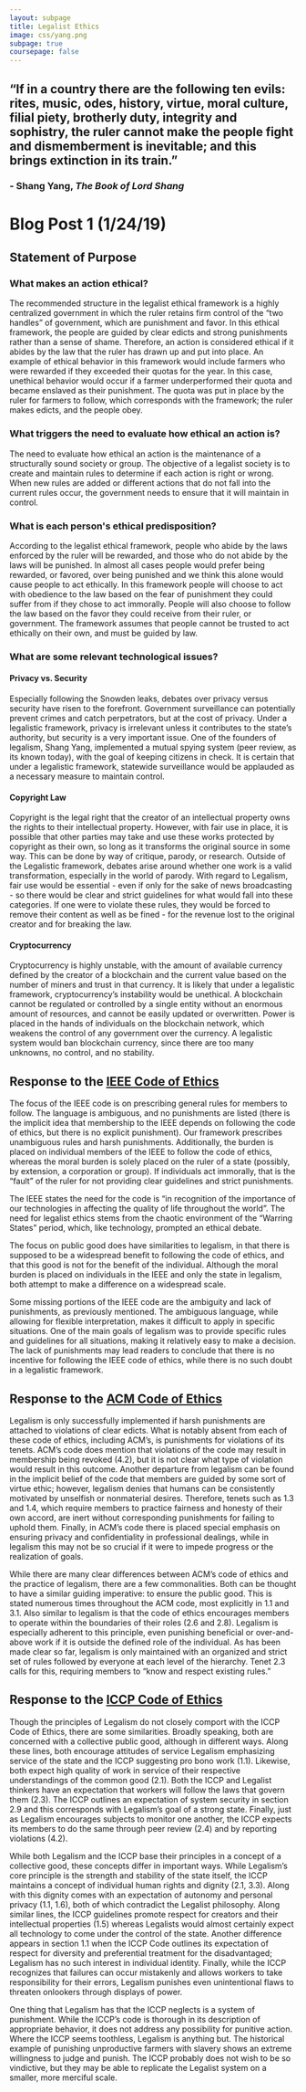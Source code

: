 ```yaml
---
layout: subpage
title: Legalist Ethics
image: css/yang.png
subpage: true
coursepage: false
---
```

<link rel="stylesheet" href="/ethical-computing-institute/css/legalist.css">

## “If in a country there are the following ten evils: rites, music, odes, history, virtue, moral culture, filial piety, brotherly duty, integrity and sophistry, the ruler cannot make the people fight and dismemberment is inevitable; and this brings extinction in its train.”
### - Shang Yang, *The Book of Lord Shang*


# Blog Post 1 (1/24/19)

## Statement of Purpose

### What makes an action ethical?
The recommended structure in the legalist ethical framework is a highly centralized government in which the ruler retains firm control of the “two handles” of government, which are punishment and favor. In this ethical framework, the people are guided by clear edicts and strong punishments rather than a sense of shame. Therefore, an action is considered ethical if it abides by the law that the ruler has drawn up and put into place. An example of ethical behavior in this framework would include farmers who were rewarded if they exceeded their quotas for the year. In this case, unethical behavior would occur if a farmer underperformed their quota and became enslaved as their punishment. The quota was put in place by the ruler for farmers to follow, which corresponds with the framework; the ruler makes edicts, and the people obey.

### What triggers the need to evaluate how ethical an action is?
The need to evaluate how ethical an action is the maintenance of a structurally sound society or group. The objective of a legalist society is to create and maintain rules to determine if each action is right or wrong. When new rules are added or different actions that do not fall into the current rules occur, the government needs to ensure that it will maintain in control.

### What is each person's ethical predisposition?
According to the legalist ethical framework, people who abide by the laws enforced by the ruler will be rewarded, and those who do not abide by the laws will be punished. In almost all cases people would prefer being rewarded, or favored, over being punished and we think this alone would cause people to act ethically. In this framework people will choose to act with obedience to the law based on the fear of punishment they could suffer from if they chose to act immorally. People will also choose to follow the law based on the favor they could receive from their ruler, or government. The framework assumes that people cannot be trusted to act ethically on their own, and must be guided by law.

### What are some relevant technological issues?
#### Privacy vs. Security 
Especially following the Snowden leaks, debates over privacy versus security have risen to the forefront. Government surveillance can potentially prevent crimes and catch perpetrators, but at the cost of privacy. Under a legalistic framework,  privacy is irrelevant unless it contributes to the state’s authority, but security is a very important issue. One of the founders of legalism, Shang Yang, implemented a mutual spying system (peer review, as its known today), with the goal of keeping citizens in check. It is certain that under a legalistic framework, statewide surveillance would be applauded as a necessary measure to maintain control.

#### Copyright Law
Copyright is the legal right that the creator of an intellectual property owns the rights to their intellectual property. However, with fair use in place, it is possible that other parties may take and use these works protected by copyright as their own, so long as it transforms the original source in some way. This can be done by way of critique, parody, or research. Outside of the Legalistic framework, debates arise around whether one work is a valid transformation, especially in the world of parody. With regard to Legalism, fair use would be essential - even if only for the sake of news broadcasting - so there would be clear and strict guidelines for what would fall into these categories. If one were to violate these rules, they would be forced to remove their content as well as be fined - for the revenue lost to the original creator and for breaking the law.

#### Cryptocurrency
Cryptocurrency is highly unstable, with the amount of available currency defined by the creator of a blockchain and the current value based on the number of miners and trust in that currency. It is likely that under a legalistic framework, cryptocurrency’s instability would be unethical. A blockchain cannot be regulated or controlled by a single entity without an enormous amount of resources, and cannot be easily updated or overwritten. Power is placed in the hands of individuals on the blockchain network, which weakens the control of any government over the currency. A legalistic system would ban blockchain currency, since there are too many unknowns, no control, and no stability.


## Response to the [IEEE Code of Ethics](https://www.ieee.org/about/corporate/governance/p7-8.html "IEEE Code of Ethics")
The focus of the IEEE code is on prescribing general rules for members to follow. The language is ambiguous, and no punishments are listed (there is the implicit idea that membership to the IEEE depends on following the code of ethics, but there is no explicit punishment). Our framework prescribes unambiguous rules and harsh punishments. Additionally, the burden is placed on individual members of the IEEE to follow the code of ethics, whereas the moral burden is solely placed on the ruler of a state (possibly, by extension, a corporation or group). If individuals act immorally, that is the “fault” of the ruler for not providing clear guidelines and strict punishments.

The IEEE states the need for the code is “in recognition of the importance of our technologies in affecting the quality of life throughout the world”. The need for legalist ethics stems from the chaotic environment of the “Warring States” period, which, like technology, prompted an ethical debate.

The focus on public good does have similarities to legalism, in that there is supposed to be a widespread benefit to following the code of ethics, and that this good is not for the benefit of the individual. Although the moral burden is placed on individuals in the IEEE and only the state in legalism, both attempt to make a difference on a widespread scale.

Some missing portions of the IEEE code are the ambiguity and lack of punishments, as previously mentioned. The ambiguous language, while allowing for flexible interpretation, makes it difficult to apply in specific situations. One of the main goals of legalism was to provide specific rules and guidelines for all situations, making it relatively easy to make a decision. The lack of punishments may lead readers to conclude that there is no incentive for following the IEEE code of ethics, while there is no such doubt in a legalistic framework.

## Response to the [ACM Code of Ethics](https://ethics.acm.org/code-of-ethics/ "ACM Code of Ethics")
Legalism is only successfully implemented if harsh punishments are attached to violations of clear edicts. What is notably absent from each of these code of ethics, including ACM’s, is punishments for violations of its tenets. ACM’s code does mention that violations of the code may result in membership being revoked (4.2), but it is not clear what type of violation would result in this outcome. Another departure from legalism can be found in the implicit belief of the code that members are guided by some sort of virtue ethic; however, legalism denies that humans can be consistently motivated by unselfish or nonmaterial desires. Therefore, tenets such as 1.3 and 1.4, which require members to practice fairness and honesty of their own accord, are inert without corresponding punishments for failing to uphold them. Finally, in ACM’s code there is placed special emphasis on ensuring privacy and confidentiality in professional dealings, while in legalism this may not be so crucial if it were to impede progress or the realization of goals.   

While there are many clear differences between ACM’s code of ethics and the practice of legalism, there are a few commonalities. Both can be thought to have a similar guiding imperative: to ensure the public good. This is stated numerous times throughout the ACM code, most explicitly in 1.1 and 3.1. Also similar to legalism is that the code of ethics encourages members to operate within the boundaries of their roles (2.6 and 2.8). Legalism is especially adherent to this principle, even punishing beneficial or over-and-above work if it is outside the defined role of the individual. As has been made clear so far, legalism is only maintained with an organized and strict set of rules followed by everyone at each level of the hierarchy. Tenet 2.3 calls for this, requiring members to “know and respect existing rules.”  


## Response to the [ICCP Code of Ethics](https://www.iccp.org/code-of-ethics.html "ICCP Code of Ethics")
Though the principles of Legalism do not closely comport with the ICCP Code of Ethics, there are some similarities. Broadly speaking, both are concerned with a collective public good, although in different ways. Along these lines, both encourage attitudes of service Legalism emphasizing service of the state and the ICCP suggesting pro bono work (1.1). Likewise, both expect high quality of work in service of their respective understandings of the common good (2.1). Both the ICCP and Legalist thinkers have an expectation that workers will follow the laws that govern them (2.3). The ICCP outlines an expectation of system security in section 2.9 and this corresponds with Legalism’s goal of a strong state. Finally, just as Legalism encourages subjects to monitor one another, the ICCP expects its members to do the same through peer review (2.4) and by reporting violations (4.2).

While both Legalism and the ICCP base their principles in a concept of a collective good, these concepts differ in important ways. While Legalism’s core principle is the strength and stability of the state itself, the ICCP maintains a concept of individual human rights and dignity (2.1, 3.3). Along with this dignity comes with an expectation of autonomy and personal privacy (1.1, 1.6), both of which contradict the Legalist philosophy. Along similar lines, the ICCP guidelines promote respect for creators and their intellectual properties (1.5) whereas Legalists would almost certainly expect all technology to come under the control of the state. Another difference appears in section 1.1 when the ICCP Code outlines its expectation of respect for diversity and preferential treatment for the disadvantaged; Legalism has no such interest in individual identity. Finally, while the ICCP recognizes that failures can occur mistakenly and allows workers to take responsibility for their errors, Legalism punishes even unintentional flaws to threaten onlookers through displays of power.

One thing that Legalism has that the ICCP neglects is a system of punishment. While the ICCP’s code is thorough in its description of appropriate behavior, it does not address any possibility for punitive action. Where the ICCP seems toothless, Legalism is anything but. The historical example of punishing unproductive farmers with slavery shows an extreme willingness to judge and punish. The ICCP probably does not wish to be so vindictive, but they may be able to replicate the Legalist system on a smaller, more merciful scale.
